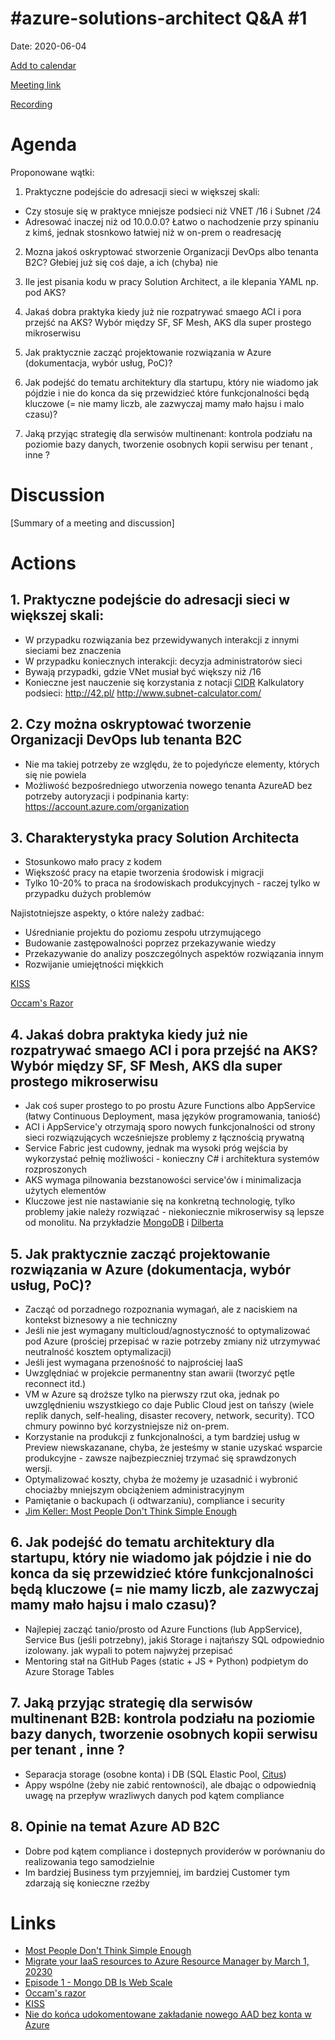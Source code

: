 # #azure-solutions-architect Q&A #1

Date: 2020-06-04

[Add to calendar](https://evt.mx/Rm12eTAB)

[Meeting link](https://teams.microsoft.com/l/meetup-join/19%3ameeting_ZWYyNTg3N2UtZjA4NC00ZTQ1LTljMzQtODhmZTA0MTI0YzUz%40thread.v2/0?context=%7b%22Tid%22%3a%22cc58971a-0481-4ec0-bf8d-bb2e265db003%22%2c%22Oid%22%3a%22f907c950-2a9a-4012-b163-af67be63b5d6%22%7d)

[Recording](https://youtu.be/PwWhQFa8Ekg)

# Agenda

Proponowane wątki:
1. Praktyczne podejście do adresacji sieci w większej skali:
- Czy stosuje się w praktyce mniejsze podsieci niż VNET /16 i Subnet /24 
- Adresować inaczej niż od 10.0.0.0? Łatwo o nachodzenie przy spinaniu z kimś, jednak stosnkowo łatwiej niż w on-prem o readresację

2. Mozna jakoś oskryptować stworzenie Organizacji DevOps albo tenanta B2C? Głebiej już się coś daje, a ich (chyba) nie

3. Ile jest pisania kodu w pracy Solution Architect, a ile klepania YAML np. pod AKS?


4. Jakaś dobra praktyka kiedy już nie rozpatrywać smaego ACI i pora przejść na AKS?
   Wybór między SF, SF Mesh, AKS dla super prostego mikroserwisu


5. Jak praktycznie zacząć projektowanie rozwiązania w Azure (dokumentacja, wybór usług, PoC)?

6. Jak podejść do tematu architektury dla startupu, który nie wiadomo jak pójdzie i nie do konca da się przewidzieć które funkcjonalności będą kluczowe (= nie mamy liczb, ale zazwyczaj mamy mało hajsu i malo czasu)?

7. Jaką przyjąc strategię dla serwisów multinenant: kontrola podziału na poziomie bazy danych, tworzenie osobnych kopii serwisu per tenant , inne ?

# Discussion

[Summary of a meeting and discussion]

# Actions

## 1. Praktyczne podejście do adresacji sieci w większej skali:
- W przypadku rozwiązania bez przewidywanych interakcji z innymi sieciami bez znaczenia
- W przypadku koniecznych interakcji: decyzja administratorów sieci
- Bywają przypadki, gdzie VNet musiał być większy niż /16
- Konieczne jest nauczenie się korzystania z notacji [CIDR](https://pl.wikipedia.org/wiki/Classless_Inter-Domain_Routing)
Kalkulatory podsieci:
http://42.pl/
http://www.subnet-calculator.com/

## 2. Czy można oskryptować tworzenie Organizacji DevOps lub tenanta B2C
- Nie ma takiej potrzeby ze względu, że to pojedyńcze elementy, których się nie powiela
- Możliwość bezpośredniego utworzenia nowego tenanta AzureAD bez potrzeby autoryzacji i podpinania karty: https://account.azure.com/organization

## 3. Charakterystyka pracy Solution Architecta
- Stosunkowo mało pracy z kodem
- Większość pracy na etapie tworzenia środowisk i migracji
- Tylko 10-20% to praca na środowiskach produkcyjnych - raczej tylko w przypadku dużych problemów

Najistotniejsze aspekty, o które należy zadbać:
- Uśrednianie projektu do poziomu zespołu utrzymującego
- Budowanie zastępowalności poprzez przekazywanie wiedzy
- Przekazywanie do analizy poszczególnych aspektów rozwiązania innym
- Rozwijanie umiejętności miękkich

[KISS](https://en.wikipedia.org/wiki/KISS_principle)

[Occam's Razor](https://en.wikipedia.org/wiki/Occam%27s_razor)



## 4. Jakaś dobra praktyka kiedy już nie rozpatrywać smaego ACI i pora przejść na AKS? Wybór między SF, SF Mesh, AKS dla super prostego mikroserwisu
- Jak coś super prostego to po prostu Azure Functions albo AppService (łatwy Continuous Deployment, masa języków programowania, taniość)
- ACI i AppService'y otrzymają sporo nowych funkcjonalności od strony sieci rozwiązujących wcześniejsze problemy z łącznością prywatną
- Service Fabric jest cudowny, jednak ma wysoki próg wejścia by wykorzystać pełnię możliwości - konieczny C# i architektura systemów rozproszonych
- AKS wymaga pilnowania bezstanowości service'ów i minimalizacja użytych elementów
- Kluczowe jest nie nastawianie się na konkretną technologię, tylko problemy jakie należy rozwiązać - niekoniecznie mikroserwisy są lepsze od monolitu. Na przykładzie [MongoDB](https://www.youtube.com/watch?v=b2F-DItXtZs) i [Dilberta](https://i.redd.it/8v9fopt6wlx31.jpg)



## 5. Jak praktycznie zacząć projektowanie rozwiązania w Azure (dokumentacja, wybór usług, PoC)?
- Zacząć od porzadnego rozpoznania wymagań, ale z naciskiem na kontekst biznesowy a nie techniczny
- Jeśli nie jest wymagany multicloud/agnostyczność to optymalizować pod Azure (prościej przepisać w razie potrzeby zmiany niż utrzymywać neutralność kosztem optymalizacji)
- Jeśli jest wymagana przenośność to najprościej IaaS
- Uwzględniać w projekcie permanentny stan awarii (tworzyć pętle reconnect itd.)
- VM w Azure są droższe tylko na pierwszy rzut oka, jednak po uwzględnieniu wszystkiego co daje Public Cloud jest on tańszy (wiele replik danych, self-healing, disaster recovery, network, security). TCO chmury powinno być korzystniejsze niż on-prem.
- Korzystanie na produkcji z funkcjonalności, a tym bardziej usług w Preview niewskazanane, chyba, że jesteśmy w stanie uzyskać wsparcie produkcyjne - zawsze najbezpieczniej trzymać się sprawdzonych wersji. 
- Optymalizować koszty, chyba że możemy je uzasadnić i wybronić chociażby mniejszym obciążeniem administracyjnym
- Pamiętanie o backupach (i odtwarzaniu), compliance i security
- [Jim Keller: Most People Don't Think Simple Enough](https://www.youtube.com/watch?v=1CSeY10zbqo)


## 6. Jak podejść do tematu architektury dla startupu, który nie wiadomo jak pójdzie i nie do konca da się przewidzieć które funkcjonalności będą kluczowe (= nie mamy liczb, ale zazwyczaj mamy mało hajsu i malo czasu)?
- Najlepiej zacząć tanio/prosto od Azure Functions (lub AppService), Service Bus (jeśli potrzebny), jakiś Storage i najtańszy SQL odpowiednio izolowany. jak wypali to potem najwyżej przepisać
- Mentoring stał na GitHub Pages (static + JS + Python) podpietym do Azure Storage Tables 


## 7. Jaką przyjąc strategię dla serwisów multinenant B2B: kontrola podziału na poziomie bazy danych, tworzenie osobnych kopii serwisu per tenant , inne ?
- Separacja storage (osobne konta) i DB (SQL Elastic Pool, [Citus](https://github.com/citusdata/citus))
- Appy wspólne (żeby nie zabić rentowności), ale dbając o odpowiednią uwagę na przepływ wrazliwych danych pod kątem compliance 

## 8. Opinie na temat Azure AD B2C
- Dobre pod kątem compliance i dostepnych providerów w porównaniu do realizowania tego samodzielnie
- Im bardziej Business tym przyjemniej, im bardziej Customer tym zdarzają się konieczne rzeźby

# Links

- [Most People Don't Think Simple Enough](https://www.youtube.com/watch?v=1CSeY10zbqo)
- [Migrate your IaaS resources to Azure Resource Manager by March 1, 20230](https://docs.microsoft.com/en-us/azure/virtual-machines/classic-vm-deprecation)
- [Episode 1 - Mongo DB Is Web Scale](https://www.youtube.com/watch?v=b2F-DItXtZs&feature=youtu.be)
- [Occam's razor](https://en.wikipedia.org/wiki/Occam%27s_razor)
- [KISS](https://en.wikipedia.org/wiki/KISS_principle)
- [Nie do końca udokomentowane zakładanie nowego AAD bez konta w Azure](https://account.azure.com/organization)
